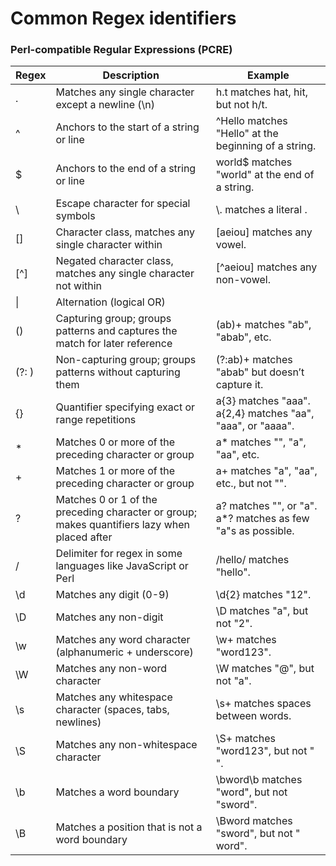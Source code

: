 <h1> Common Regex identifiers </h1>
<h3>Perl-compatible Regular Expressions (PCRE)</h3>

<table>
    <thead>
        <tr>
            <th>Regex</th>
            <th>Description</th>
            <th>Example</th>
        </tr>
    </thead>
    <tbody>
        <tr>
            <td>.</td>
            <td>Matches any single character except a newline (\n)</td>
            <td>h.t matches hat, hit, but not h/t.</td>
        </tr>
        <tr>
            <td>^</td>
            <td>Anchors to the start of a string or line</td>
            <td>^Hello matches "Hello" at the beginning of a string.</td>
        </tr>
        <tr>
            <td>$</td>
            <td>Anchors to the end of a string or line</td>
            <td>world$ matches "world" at the end of a string.</td>
        </tr>
        <tr>
            <td>\</td>
            <td>Escape character for special symbols</td>
            <td>\. matches a literal .</td>
        </tr>
        <tr>
            <td>[]</td>
            <td>Character class, matches any single character within</td>
            <td>[aeiou] matches any vowel.</td>
        </tr>
        <tr>
            <td>[^]</td>
            <td>Negated character class, matches any single character not within</td>
            <td>[^aeiou] matches any non-vowel.</td>
        </tr>
        <tr>
            <td>|</td>
            <td>Alternation (logical OR)</td>
            <td></td>
        </tr>
        <tr>
            <td>()</td>
            <td>Capturing group; groups patterns and captures the match for later reference</td>
            <td>(ab)+ matches "ab", "abab", etc.</td>
        </tr>
        <tr>
            <td>(?: )</td>
            <td>Non-capturing group; groups patterns without capturing them</td>
            <td>(?:ab)+ matches "abab" but doesn’t capture it.</td>
        </tr>
        <tr>
            <td>{}</td>
            <td>Quantifier specifying exact or range repetitions</td>
            <td>a{3} matches "aaa". a{2,4} matches "aa", "aaa", or "aaaa".</td>
        </tr>
        <tr>
            <td>*</td>
            <td>Matches 0 or more of the preceding character or group</td>
            <td>a* matches "", "a", "aa", etc.</td>
        </tr>
        <tr>
            <td>+</td>
            <td>Matches 1 or more of the preceding character or group</td>
            <td>a+ matches "a", "aa", etc., but not "".</td>
        </tr>
        <tr>
            <td>?</td>
            <td>Matches 0 or 1 of the preceding character or group; makes quantifiers lazy when placed after</td>
            <td>a? matches "", or "a". a*? matches as few "a"s as possible.</td>
        </tr>
        <tr>
            <td>/</td>
            <td>Delimiter for regex in some languages like JavaScript or Perl</td>
            <td>/hello/ matches "hello".</td>
        </tr>
        <tr>
            <td>\d</td>
            <td>Matches any digit (0-9)</td>
            <td>\d{2} matches "12".</td>
        </tr>
        <tr>
            <td>\D</td>
            <td>Matches any non-digit</td>
            <td>\D matches "a", but not "2".</td>
        </tr>
        <tr>
            <td>\w</td>
            <td>Matches any word character (alphanumeric + underscore)</td>
            <td>\w+ matches "word123".</td>
        </tr>
        <tr>
            <td>\W</td>
            <td>Matches any non-word character</td>
            <td>\W matches "@", but not "a".</td>
        </tr>
        <tr>
            <td>\s</td>
            <td>Matches any whitespace character (spaces, tabs, newlines)</td>
            <td>\s+ matches spaces between words.</td>
        </tr>
        <tr>
            <td>\S</td>
            <td>Matches any non-whitespace character</td>
            <td>\S+ matches "word123", but not " ".</td>
        </tr>
        <tr>
            <td>\b</td>
            <td>Matches a word boundary</td>
            <td>\bword\b matches "word", but not "sword".</td>
        </tr>
        <tr>
            <td>\B</td>
            <td>Matches a position that is not a word boundary</td>
            <td>\Bword matches "sword", but not " word".</td>
        </tr>
    </tbody>
</table>

</body>
</html>
